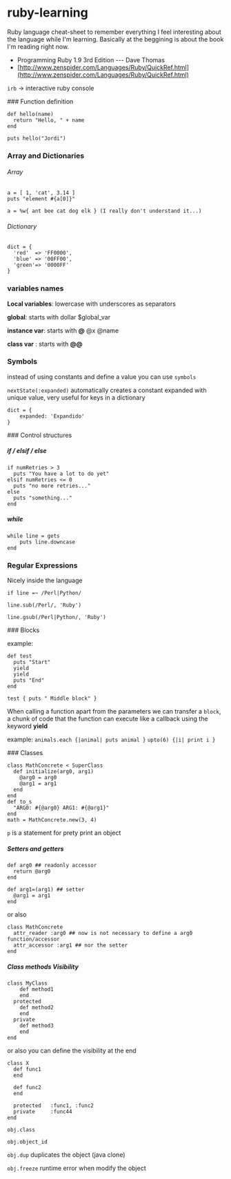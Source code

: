 ruby-learning
=============

Ruby language cheat-sheet to remember everything I feel interesting about the language while I'm learning. Basically at the beggining is about the book I'm reading right now.

* Programming Ruby 1.9 3rd Edition --- Dave Thomas
* [http://www.zenspider.com/Languages/Ruby/QuickRef.html](http://www.zenspider.com/Languages/Ruby/QuickRef.html)

`irb` -> interactive ruby console 


### Function definition

    def hello(name)
      return "Hello, " + name
    end
    
    puts hello("Jordi")
    
    
### Array and Dictionaries

###### Array

    a = [ 1, 'cat', 3.14 ]
    puts "element #{a[0]}"
    
    a = %w{ ant bee cat dog elk } (I really don't understand it...)
    
###### Dictionary
    
    dict = {
      'red'  => 'FF0000',
      'blue' => '00FF00',
      'green'=> '0000FF'	}

    
### variables names

**Local variables**: lowercase with underscores as separators

**global**: starts with dollar $global_var

**instance var**: starts with **@** @x @name

**class var** : starts with **@@** 

### Symbols

instead of using constants and define a value you can use `symbols` 

`nextState(:expanded)` automatically creates a constant expanded with unique value, very useful for keys in a dictionary

    dict = { 
    	expanded: 'Expandido' 
    }
    


### Control structures

##### if / elsif / else 

    if numRetries > 3
      puts "You have a lot to do yet"
    elsif numRetries <= 0
      puts "no more retries..."
    else
      puts "something..."
    end
    
##### while 
    while line = gets
    	puts line.downcase
    end 
    
### Regular Expressions

Nicely inside the language 

`if line =~ /Perl|Python/`

`line.sub(/Perl/, 'Ruby')`

`line.gsub(/Perl|Python/, 'Ruby')`

### Blocks 

example:

    def test
      puts "Start"
      yield 
      yield
      puts "End"
    end
    
    test { puts " Middle block" }
    
When calling a function apart from the parameters we can transfer a `block`, a chunk of code that the function can execute like a callback using the keyword **yield**

example:
`animals.each {|animal| puts animal }` `upto(6) {|i| print i }`

### Classes

    class MathConcrete < SuperClass
      def initialize(arg0, arg1)
    	@arg0 = arg0
    	@arg1 = arg1
      end
    end
    def to_s
      "ARG0: #{@arg0} ARG1: #{@arg1}"
    end
    math = MathConcrete.new(3, 4)
    
`p` is a statement for prety print an object

##### Setters and getters

    def arg0 ## readonly accessor
      return @arg0
    end 

    def arg1=(arg1) ## setter
      @arg1 = arg1
    end

or also 

    class MathConcrete
      attr_reader :arg0 ## now is not necessary to define a arg0 function/accessor
      attr_accessor :arg1 ## nor the setter 
    end
    
##### Class methods Visibility

    class MyClass        def method1        end      protected        def method2        end      private        def method3        end	end
or also you can define the visibility at the end
    class X
	  def func1
	  end
	  
	  def func2
	  end	  
	  
	  protected   :func1, :func2
	  private     :func44    end     
`obj.class`
`obj.object_id`
`obj.dup` duplicates the object (java clone)

`obj.freeze` runtime error when modify the object
